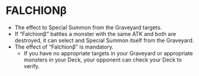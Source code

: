 # FALCHIONβ

*   The effect to Special Summon from the Graveyard targets.
*   If “Falchionβ” battles a monster with the same ATK and both are destroyed, it can select and Special Summon itself from the Graveyard.
*   The effect of “Falchionβ” is mandatory.
    *   If you have no appropriate targets in your Graveyard or appropriate monsters in your Deck, your opponent can check your Deck to verify.
